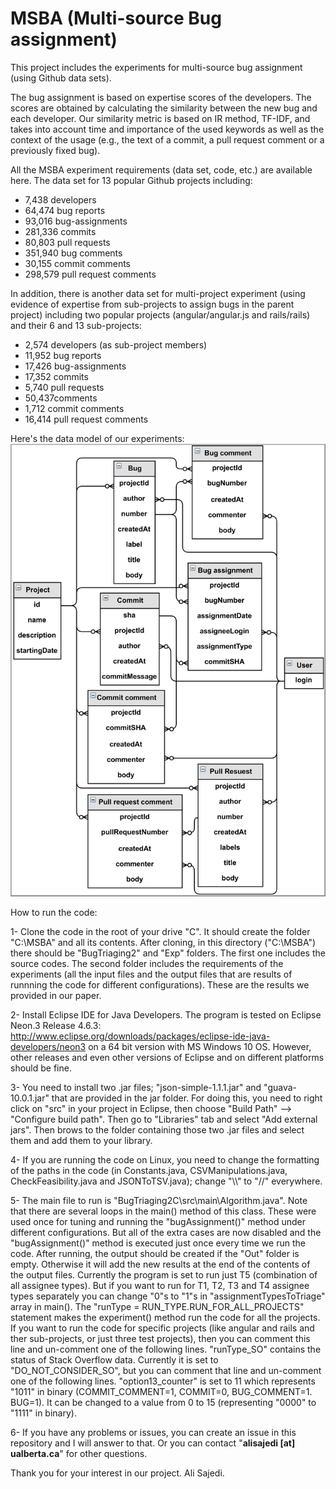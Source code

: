 # MSBA (Multi-source Bug assignment)

This project includes the experiments for multi-source bug assignment (using Github data sets).

The bug assignment is based on expertise scores of the developers. The scores are obtained by calculating the similarity between the new bug and each developer. Our similarity metric is based on IR method, TF-IDF, and takes into account time and importance of the used keywords as well as the context of the usage (e.g., the text of a commit, a pull request comment or a previously fixed bug). 

All the MSBA experiment requirements (data set, code, etc.) are available here.
The data set for 13 popular Github projects including:
- 7,438 developers
- 64,474 bug reports
- 93,016 bug-assignments
- 281,336 commits
- 80,803 pull requests
- 351,940 bug comments
- 30,155 commit comments
- 298,579 pull request comments

In addition, there is another data set for multi-project experiment (using evidence of expertise from sub-projects to assign bugs in the parent project) including two popular projects (angular/angular.js and rails/rails) and their 6 and 13 sub-projects:
- 2,574 developers (as sub-project members)
- 11,952 bug reports
- 17,426 bug-assignments
- 17,352 commits
- 5,740 pull requests
- 50,437comments
- 1,712 commit comments
- 16,414 pull request comments


Here's the data model of our experiments:
![Alt text](/Schema.png?raw=true "The data model")


How to run the code:

1- Clone the code in the root of your drive "C". It should create the folder "C:\\MSBA" and all its contents. After cloning, in this directory ("C:\\MSBA") there should be "BugTriaging2" and "Exp" folders. The first one includes the source codes. The second folder includes the requirements of the experiments (all the input files and the output files that are results of runnning the code for different configurations). These are the results we provided in our paper.

2- Install Eclipse IDE for Java Developers. The program is tested on Eclipse Neon.3 Release 4.6.3: http://www.eclipse.org/downloads/packages/eclipse-ide-java-developers/neon3 on a 64 bit version with MS Windows 10 OS. However, other releases and even other versions of Eclipse and on different platforms should be fine.

3- You need to install two .jar files; "json-simple-1.1.1.jar" and "guava-10.0.1.jar" that are provided in the jar folder. For doing this, you need to right click on "src" in your project in Eclipse, then choose "Build Path" --> "Configure build path". Then go to "Libraries" tab and select "Add external jars". Then brows to the folder containing those two .jar files and select them and add them to your library.

4- If you are running the code on Linux, you need to change the formatting of the paths in the code (in Constants.java, CSVManipulations.java, CheckFeasibility.java and JSONToTSV.java); change "\\\\" to "//" everywhere.

5- The main file to run is "BugTriaging2C\src\main\Algorithm.java". Note that there are several loops in the main() method of this class. These were used once for tuning and running the "bugAssignment()" method under different configurations. But all of the extra cases are now disabled and the "bugAssignment()" method is executed just once every time we run the code. After running, the output should be created if the "Out" folder is empty. Otherwise it will add the new results at the end of the contents of the output files. Currently the program is set to  run just T5 (combination of all assignee types). But if you want to run for T1, T2, T3 and T4 assignee types separately you can change "0"s to "1"s in "assignmentTypesToTriage" array in main(). 
The "runType = RUN_TYPE.RUN_FOR_ALL_PROJECTS" statement makes the experiment() method run the code for all the projects. If you want to run the code for specific projects (like angular and rails and ther sub-projects, or just three test projects), then you can comment this line and un-comment one of the following lines. 
"runType_SO" contains the status of Stack Overflow data. Currently it is set to "DO_NOT_CONSIDER_SO", but you can comment that line and un-comment one of the following lines.
"option13_counter" is set to 11 which represents "1011" in binary (COMMIT_COMMENT=1, COMMIT=0, BUG_COMMENT=1. BUG=1). It can be changed to a value from 0 to 15 (representing "0000" to "1111" in binary).


6- If you have any problems or issues, you can create an issue in this repository and I will answer to that. Or you can contact "**alisajedi [at] ualberta.ca**" for other questions.

Thank you for your interest in our project. Ali Sajedi.

